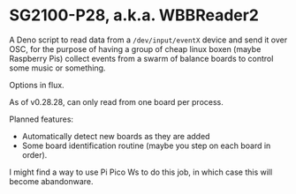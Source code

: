 # SG2100-P28, a.k.a. WBBReader2

A Deno script to read data from a `/dev/input/eventX` device and send
it over OSC, for the purpose of having a group of cheap linux boxen
(maybe Raspberry Pis) collect events from a swarm of balance boards
to control some music or something.

Options in flux.

As of v0.28.28, can only read from one board per process.

Planned features:
- Automatically detect new boards as they are added
- Some board identification routine
  (maybe you step on each board in order).

I might find a way to use Pi Pico Ws to do this job,
in which case this will become abandonware.

